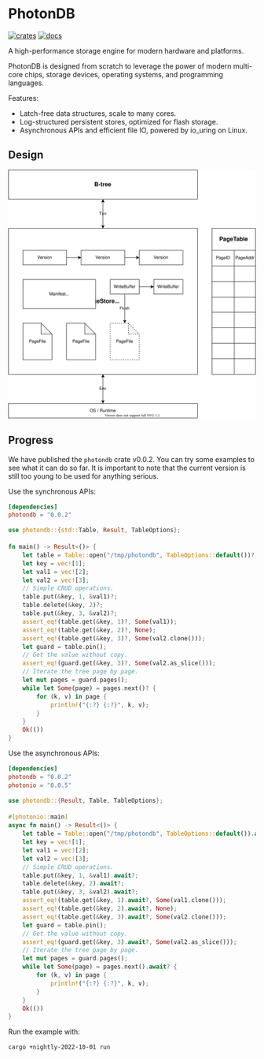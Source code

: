 # PhotonDB

[![crates][crates-badge]][crates-url]
[![docs][docs-badge]][docs-url]

[crates-badge]: https://img.shields.io/crates/v/photondb?style=flat-square
[crates-url]: https://crates.io/crates/photondb
[docs-badge]: https://img.shields.io/docsrs/photondb?style=flat-square
[docs-url]: https://docs.rs/photondb/latest/photondb

A high-performance storage engine for modern hardware and platforms.

PhotonDB is designed from scratch to leverage the power of modern multi-core chips, storage devices, operating systems, and programming languages.

Features:

- Latch-free data structures, scale to many cores.
- Log-structured persistent stores, optimized for flash storage.
- Asynchronous APIs and efficient file IO, powered by io_uring on Linux.

## Design

![Architecture](doc/media/architecture.drawio.svg)

## Progress

We have published the `photondb` crate v0.0.2. You can try some examples to see what it can do so far. It is important to note that the current version is still too young to be used for anything serious.

Use the synchronous APIs:

```toml
[dependencies]
photondb = "0.0.2"
```

```rust
use photondb::{std::Table, Result, TableOptions};

fn main() -> Result<()> {
    let table = Table::open("/tmp/photondb", TableOptions::default())?;
    let key = vec![1];
    let val1 = vec![2];
    let val2 = vec![3];
    // Simple CRUD operations.
    table.put(&key, 1, &val1)?;
    table.delete(&key, 2)?;
    table.put(&key, 3, &val2)?;
    assert_eq!(table.get(&key, 1)?, Some(val1));
    assert_eq!(table.get(&key, 2)?, None);
    assert_eq!(table.get(&key, 3)?, Some(val2.clone()));
    let guard = table.pin();
    // Get the value without copy.
    assert_eq!(guard.get(&key, 3)?, Some(val2.as_slice()));
    // Iterate the tree page by page.
    let mut pages = guard.pages();
    while let Some(page) = pages.next()? {
        for (k, v) in page {
            println!("{:?} {:?}", k, v);
        }
    }
    Ok(())
}
```

Use the asynchronous APIs:

```toml
[dependencies]
photondb = "0.0.2"
photonio = "0.0.5"
```

```rust
use photondb::{Result, Table, TableOptions};

#[photonio::main]
async fn main() -> Result<()> {
    let table = Table::open("/tmp/photondb", TableOptions::default()).await?;
    let key = vec![1];
    let val1 = vec![2];
    let val2 = vec![3];
    // Simple CRUD operations.
    table.put(&key, 1, &val1).await?;
    table.delete(&key, 2).await?;
    table.put(&key, 3, &val2).await?;
    assert_eq!(table.get(&key, 1).await?, Some(val1.clone()));
    assert_eq!(table.get(&key, 2).await?, None);
    assert_eq!(table.get(&key, 3).await?, Some(val2.clone()));
    let guard = table.pin();
    // Get the value without copy.
    assert_eq!(guard.get(&key, 3).await?, Some(val2.as_slice()));
    // Iterate the tree page by page.
    let mut pages = guard.pages();
    while let Some(page) = pages.next().await? {
        for (k, v) in page {
            println!("{:?} {:?}", k, v);
        }
    }
    Ok(())
}
```

Run the example with:

```
cargo +nightly-2022-10-01 run
```